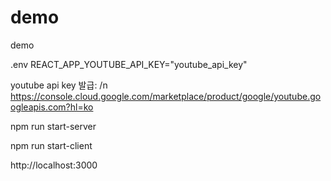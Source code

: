 # demo

demo

.env REACT_APP_YOUTUBE_API_KEY="youtube_api_key"

youtube api key 발급: /n
https://console.cloud.google.com/marketplace/product/google/youtube.googleapis.com?hl=ko

npm run start-server

npm run start-client

http://localhost:3000
